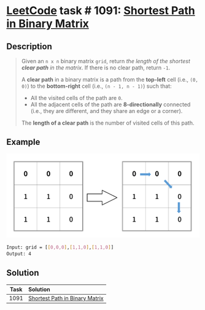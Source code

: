 # [LeetCode][leetcode] task # 1091: [Shortest Path in Binary Matrix][task]

Description
-----------

> Given an `n x n` binary matrix `grid`,
> return _the length of the shortest **clear path** in the matrix_. If there is no clear path, return `-1`.
> 
> A **clear path** in a binary matrix is a path from the **top-left** cell (i.e., `(0, 0)`)
> to the **bottom-right** cell (i.e., `(n - 1, n - 1)`) such that:
> * All the visited cells of the path are `0`.
> * All the adjacent cells of the path are **8-directionally** connected
> (i.e., they are different, and they share an edge or a corner).
>
> The **length of a clear path** is the number of visited cells of this path.

 Example
-------

![matrix.png](image/matrix.png)

```sh
Input: grid = [[0,0,0],[1,1,0],[1,1,0]]
Output: 4
```

Solution
--------

| Task | Solution                                   |
|:----:|:-------------------------------------------|
| 1091 | [Shortest Path in Binary Matrix][solution] |


[leetcode]: <http://leetcode.com/>
[task]: <https://leetcode.com/problems/shortest-path-in-binary-matrix/description/>
[solution]: <https://github.com/wellaxis/praxis-leetcode/blob/main/src/main/java/com/witalis/praxis/leetcode/task/h11/p1091/option/Practice.java>

